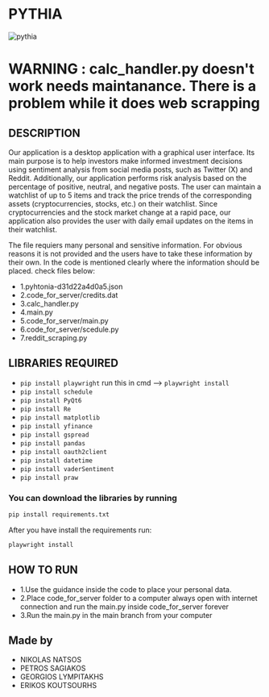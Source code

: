 # PYTHIA

![pythia](https://github.com/user-attachments/assets/70e0bda3-5a94-42e2-abe2-ba3224c2584a)

# WARNING : calc_handler.py doesn't work needs maintanance. There is a problem while it does web scrapping

## DESCRIPTION
Our application is a desktop application with a graphical user interface. Its main purpose is to help investors make informed investment decisions using sentiment analysis from social media posts, such as Twitter (X) and Reddit. Additionally, our application performs risk analysis based on the percentage of positive, neutral, and negative posts. The user can maintain a watchlist of up to 5 items and track the price trends of the corresponding assets (cryptocurrencies, stocks, etc.) on their watchlist. Since cryptocurrencies and the stock market change at a rapid pace, our application also provides the user with daily email updates on the items in their watchlist.

The file requiers many personal and sensitive information. For obvious reasons it is not provided 
and the users have to take these information by their own. In the code is mentioned clearly where the information should be placed.
check files below:
  - 1.pyhtonia-d31d22a4d0a5.json
  - 2.code_for_server/credits.dat
  - 3.calc_handler.py
  - 4.main.py
  - 5.code_for_server/main.py
  - 6.code_for_server/scedule.py
  - 7.reddit_scraping.py

## LIBRARIES REQUIRED
- `pip install playwright`
run this in cmd --> `playwright install`
- `pip install schedule`
- `pip install PyQt6`
- `pip install Re`
- `pip install matplotlib`
- `pip install yfinance`
- `pip install gspread`
- `pip install pandas`
- `pip install oauth2client`
- `pip install datetime`
- `pip install vaderSentiment`
- `pip install praw`

### You can download the libraries by running

```bash
pip install requirements.txt
```

After you have install the requirements run:
```bash
playwright install
```

## HOW TO RUN
- 1.Use the guidance inside the code to place your personal data.
- 2.Place code_for_server folder to a computer always open with internet connection and run the main.py inside code_for_server forever
- 3.Run the main.py in the main branch from your computer


## Made by
- NIKOLAS NATSOS
- PETROS SAGIAKOS
- GEORGIOS LYMPITAKHS
- ERIKOS KOUTSOURHS
